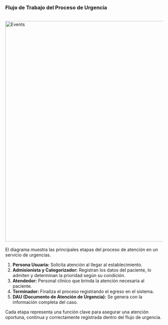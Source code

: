 
### Flujo de Trabajo del Proceso de Urgencia
<br/>
<div style="display: flex; justify-content: center; align-items: center;">
  <img src="workflow.png" alt="Events" style="width: 700px"/>
</div>
<br/>
El diagrama muestra las principales etapas del proceso de atención en un servicio de urgencias.

1. **Persona Usuaria:** Solicita atención al llegar al establecimiento.
2. **Admisionista y Categorizador:** Registran los datos del paciente, lo admiten y determinan la prioridad según su condición.
3. **Atendedor:** Personal clínico que brinda la atención necesaria al paciente.
4. **Terminador:** Finaliza el proceso registrando el egreso en el sistema.
5. **DAU (Documento de Atención de Urgencia):** Se genera con la información completa del caso.

Cada etapa representa una función clave para asegurar una atención oportuna, continua y correctamente registrada dentro del flujo de urgencia.
